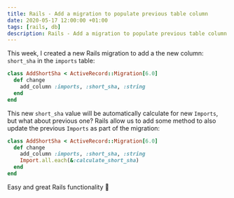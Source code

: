 ```yaml
---
title: Rails - Add a migration to populate previous table column
date: 2020-05-17 12:00:00 +01:00
tags: [rails, db]
description: Rails - Add a migration to populate previous table column
---
```


This week, I created a new Rails migration to add a the new column: `short_sha` in the `imports` table:

```ruby
class AddShortSha < ActiveRecord::Migration[6.0]
  def change
    add_column :imports, :short_sha, :string
  end
end
```

This new `short_sha` value will be automatically calculate for new `Imports`, but what about previous one?
Rails allow us to add some method to also update the previous `Imports` as part of the migration:

```ruby
class AddShortSha < ActiveRecord::Migration[6.0]
  def change
    add_column :imports, :short_sha, :string
    Import.all.each(&:calculate_short_sha)
  end
end
```

Easy and great Rails functionality 🍻


